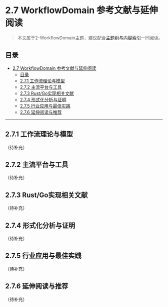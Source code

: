 # 2.7 WorkflowDomain 参考文献与延伸阅读

> 本文属于2-WorkflowDomain主题，建议配合[主题树与内容索引](./00-主题树与内容索引.md)一同阅读。

## 目录

- [2.7 WorkflowDomain 参考文献与延伸阅读](#27-workflowdomain-参考文献与延伸阅读)
  - [目录](#目录)
  - [2.7.1 工作流理论与模型](#271-工作流理论与模型)
  - [2.7.2 主流平台与工具](#272-主流平台与工具)
  - [2.7.3 Rust/Go实现相关文献](#273-rustgo实现相关文献)
  - [2.7.4 形式化分析与证明](#274-形式化分析与证明)
  - [2.7.5 行业应用与最佳实践](#275-行业应用与最佳实践)
  - [2.7.6 延伸阅读与推荐](#276-延伸阅读与推荐)

---

## 2.7.1 工作流理论与模型

（待补充）

## 2.7.2 主流平台与工具

（待补充）

## 2.7.3 Rust/Go实现相关文献

（待补充）

## 2.7.4 形式化分析与证明

（待补充）

## 2.7.5 行业应用与最佳实践

（待补充）

## 2.7.6 延伸阅读与推荐

（待补充）
